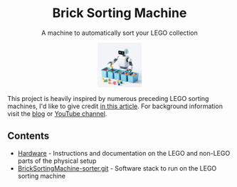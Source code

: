 <div align="center">

# Brick Sorting Machine

A machine to automatically sort your LEGO collection

<img src="doc/logo.jpeg" width="100" />

</div>

This project is heavily inspired by numerous preceding LEGO sorting machines, I'd like to give credit [in this article](https://bricksortingmachine.com/exploring-lego-sorting-machines-a-survey-of-designs). For background information visit the [blog](https://bricksortingmachine.com)
or [YouTube channel](https://www.youtube.com/@BrickSortingMachine).

## Contents

- [Hardware](doc/hardware/hardware.md) - Instructions and documentation on the LEGO and non-LEGO parts of the physical setup
- [BrickSortingMachine-sorter.git](https://github.com/BrickSortingMachine/BrickSortingMachine-sorter) - Software stack to run on the LEGO sorting machine
